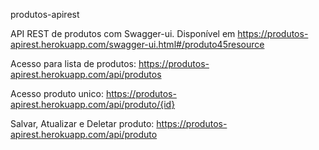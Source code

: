 produtos-apirest

API REST de produtos com Swagger-ui. Disponível em https://produtos-apirest.herokuapp.com/swagger-ui.html#/produto45resource

Acesso para lista de produtos: https://produtos-apirest.herokuapp.com/api/produtos

Acesso produto unico: https://produtos-apirest.herokuapp.com/api/produto/{id}

Salvar, Atualizar e Deletar produto: https://produtos-apirest.herokuapp.com/api/produto
